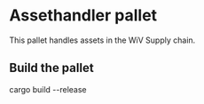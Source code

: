 # Assethandler pallet

This pallet handles assets in the WiV Supply chain.

## Build the pallet
cargo build --release